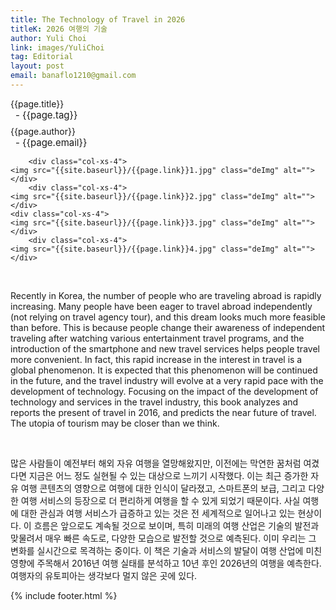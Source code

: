 ```yaml
---
title: The Technology of Travel in 2026
titleK: 2026 여행의 기술
author: Yuli Choi
link: images/YuliChoi
tag: Editorial
layout: post
email: banaflo1210@gmail.com
---	
```


<div class="container">

<div class="deDep">
{{page.title}}<br>
<p style="font-size:15px; margin:0px; padding:0px 0px 0px 8px; margin:0px 0px 8px 0px;">- {{page.tag}}</p>
{{page.author}}<br>
<p style="font-size:15px; margin:0px; padding:0px 0px 0px 8px;">- {{page.email}}</p>
</div>


<div class="row" class="imgcolor">
	
		<div class="col-xs-4">
	<img src="{{site.baseurl}}/{{page.link}}1.jpg" class="deImg" alt=""></div>
		<div class="col-xs-4">
	<img src="{{site.baseurl}}/{{page.link}}2.jpg" class="deImg" alt=""></div>
	<div class="col-xs-4">
	<img src="{{site.baseurl}}/{{page.link}}3.jpg" class="deImg" alt=""></div>
		<div class="col-xs-4">
	<img src="{{site.baseurl}}/{{page.link}}4.jpg" class="deImg" alt=""></div>
	
</div>
<br>

<div class="det lato">



Recently in Korea, the number of people who are traveling abroad is rapidly increasing. Many people have been eager to travel abroad independently (not relying on travel agency tour), and this dream looks much more feasible than before. This is because people change their awareness of independent traveling after watching various entertainment travel programs, and the introduction of the smartphone and new travel services helps people travel more convenient. In fact, this rapid increase in the interest in travel is a global phenomenon. It is expected that this phenomenon will be continued in the future, and the travel industry will evolve at a very rapid pace with the development of technology. Focusing on the impact of the development of technology and services in the travel industry, this book analyzes and reports the present of travel in 2016, and predicts the near future of travel. The utopia of tourism may be closer than we think. 



</div>

<br>

<div class="noto">

많은 사람들이 예전부터 해외 자유 여행을 열망해왔지만, 이전에는 막연한 꿈처럼 여겼다면 지금은 어느 정도 실현될 수 있는 대상으로 느끼기 시작했다. 이는 최근 증가한 자유 여행 콘텐츠의 영향으로 여행에 대한 인식이 달라졌고, 스마트폰의 보급, 그리고 다양한 여행 서비스의 등장으로 더 편리하게 여행을 할 수 있게 되었기 때문이다. 사실 여행에 대한 관심과 여행 서비스가 급증하고 있는 것은 전 세계적으로 일어나고 있는 현상이다. 이 흐름은 앞으로도 계속될 것으로 보이며, 특히 미래의 여행 산업은 기술의 발전과 맞물려서 매우 빠른 속도로, 다양한 모습으로 발전할 것으로 예측된다. 이미 우리는 그 변화를 실시간으로 목격하는 중이다.
이 책은 기술과 서비스의 발달이 여행 산업에 미친 영향에 주목해서 2016년 여행 실태를 분석하고 10년 후인 2026년의 여행을 예측한다. 여행자의 유토피아는 생각보다 멀지 않은 곳에 있다.


</div>
 {% include footer.html %}
